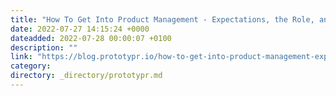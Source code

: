 ```yaml
---
title: "How To Get Into Product Management - Expectations, the Role, and the Application"
date: 2022-07-27 14:15:24 +0000
dateadded: 2022-07-28 00:00:07 +0100
description: ""
link: "https://blog.prototypr.io/how-to-get-into-product-management-expectations-the-role-and-the-application-bd679b2f6683?source=rss----eb297ea1161a---4"
category:
directory: _directory/prototypr.md
---
```

